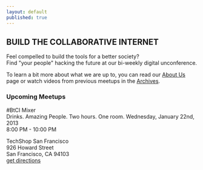 ```yaml
---
layout: default
published: true
---
```


## BUILD THE COLLABORATIVE INTERNET
Feel compelled to build the tools for a better society?  
Find "your people" hacking the future at our bi-weekly digital unconference.

To learn a bit more about what we are up to, you can read our [About Us](http://collaborativeinter.net/wiki/aboutus.html) page or watch videos from previous meetups in the [Archives](http://collaborativeinter.net/wiki/archives.html). 
  
### Upcoming Meetups  

#BtCI Mixer  
Drinks. Amazing People. Two hours. One room.
Wednesday, January 22nd, 2013   
8:00 PM - 10:00 PM  
  
TechShop San Francisco  
926 Howard Street  
San Francisco, CA 94103  
[get directions](https://www.google.com/maps/preview#!data=!1m4!1m3!1d2074!2d-122.405923!3d37.781184!4m36!3m16!1m0!1m5!1s926+Howard+St%2C+San+Francisco%2C+CA+94103!2s0x80858086b45dd233%3A0xee937622904781!3m2!3d37.781184!4d-122.405923!3m8!1m3!1d17027747!2d-95.665!3d37.6!3m2!1i954!2i505!4f13.1!5m16!2m15!1m14!1s0x80858086b45dd233%3A0xee937622904781!2s926+howard+street%2C+san+francisco%2C+ca!3m8!1m3!1d17027747!2d-95.665!3d37.6!3m2!1i954!2i505!4f13.1!4m2!3d37.781184!4d-122.405923!7m1!3b1&fid=0)
